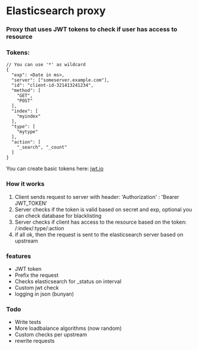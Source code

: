 # Elasticsearch proxy #


### Proxy that uses JWT tokens to check if user has access to resource ###

### Tokens: ###
```
// You can use '*' as wildcard
{
  "exp": <Date in ms>,
  "server": ["someserver.example.com"],
  "id": "client-id-321413241234",
  "method": [
    "GET",
    "POST"
  ],
  "index": [
    "myindex"
  ],
  "type": [
    "mytype"
  ],
  "action": [
    "_search", "_count"
  ]
}
```
You can create basic tokens here: [jwt.io](https://jwt.io/) 

### How it works ###
1. Client sends request to server with header: 'Authorization' : 'Bearer JWT_TOKEN'
2. Server checks if the token is valid based on secret and exp, optional you can check database for blacklisting
3. Server checks if client has access to the resource based on the token: /:index/:type/:action
4. if all ok, then the request is sent to the elasticsearch server based on upstream


### features ###
- JWT token
- Prefix the request
- Checks elasticsearch for \_status on interval
- Custom jwt check
- logging in json (bunyan)

### Todo ###
- Write tests
- More loadbalance algorithms (now random)
- Custom checks per upstream
- rewrite requests
